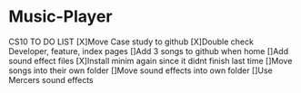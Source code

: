 # Music-Player
CS10
TO DO LIST
[X]Move Case study to github 
[X]Double check Developer, feature, index pages
[]Add 3 songs to github when home
[]Add sound effect files 
[X]Install minim again since it didnt finish last time
[]Move songs into their own folder
[]Move sound effects into own folder
[]Use Mercers sound effects
